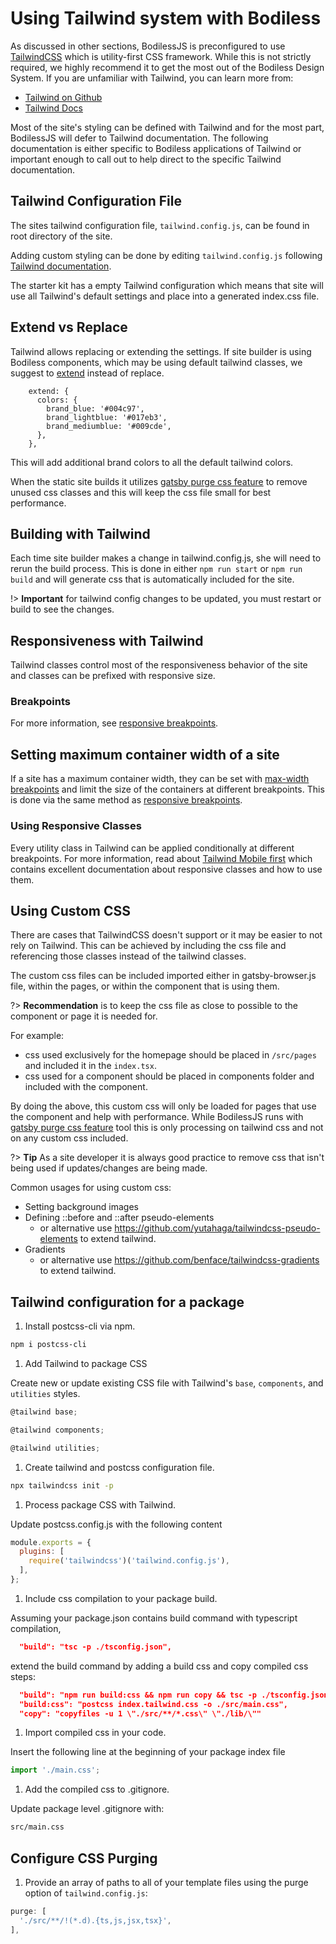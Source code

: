 # Using Tailwind system with Bodiless

As discussed in other sections, BodilessJS is preconfigured to use
[TailwindCSS](https://tailwindcss.com) which is utility-first CSS framework.
While this is not strictly required, we highly recommend it to get the most out
of the Bodiless Design System. If you are unfamiliar with Tailwind, you can
learn more from:

- [Tailwind on Github](https://github.com/tailwindcss/tailwindcss)
- [Tailwind Docs](https://tailwindcss.com/docs/what-is-tailwind)

Most of the site's styling can be defined with Tailwind and for the most part,
BodilessJS will defer to Tailwind documentation. The following documentation
is either specific to Bodiless applications of Tailwind or important enough to
call out to help direct to the specific Tailwind documentation.

## Tailwind Configuration File
The sites tailwind configuration file, `tailwind.config.js`, can be found in
root directory of the site.

Adding custom styling can be done by editing `tailwind.config.js` following
[Tailwind documentation](https://tailwindcss.com/docs/configuration).

The starter kit has a empty Tailwind configuration which means that site will
use all Tailwind's default settings and place into a generated index.css file.

## Extend vs Replace
Tailwind allows replacing or extending the settings. If site builder is using
Bodiless components, which may be using default tailwind classes, we suggest to
[extend](https://tailwindcss.com/docs/theme/#extending-the-default-theme)
instead of replace.

```
    extend: {
      colors: {
        brand_blue: '#004c97',
        brand_lightblue: '#017eb3',
        brand_mediumblue: '#009cde',
      },
    },  
```

This will add additional brand colors to all the default tailwind colors. 

When the static site builds it utilizes
[gatsby purge css feature](https://www.gatsbyjs.org/packages/gatsby-plugin-purgecss)
to remove unused css classes and this will keep the css file small for best
performance.

## Building with Tailwind

Each time site builder makes a change in tailwind.config.js, she will need to
rerun the build process. This is done in either `npm run start` or
`npm run build` and will generate css that is automatically included for the
site.

!> **Important** for tailwind config changes to be updated, you must restart or
build to see the changes.

## Responsiveness with Tailwind

Tailwind classes control most of the responsiveness behavior of the site and
classes can be prefixed with responsive size.

### Breakpoints

For more information, see [responsive
breakpoints](./Responsiveness#Breakpoints).

## Setting maximum container width of a site

If a site has a maximum container width, they can be set with
[max-width
breakpoints](https://tailwindcss.com/docs/breakpoints/#max-width-breakpoints)
and limit the size of the containers at different breakpoints. This is done via
the same method as [responsive breakpoints](./Responsiveness#Breakpoints).

### Using Responsive Classes

Every utility class in Tailwind can be applied conditionally at different
breakpoints. For more information, read about
[Tailwind Mobile first](https://tailwindcss.com/docs/responsive-design#mobile-first)
which contains excellent documentation about responsive classes and how to use
them.

## Using Custom CSS

There are cases that TailwindCSS doesn't support or it may be easier to not
rely on Tailwind. This can be achieved by including the css file and referencing
those classes instead of the tailwind classes.  

The custom css files can be included imported either in gatsby-browser.js file,
within the pages, or within the component that is using them.

?> **Recommendation** is to keep the css file as close to possible to the
component or page it is needed for.

For example:
* css used exclusively for the homepage should be placed in `/src/pages` and
  included it in the `index.tsx`.
* css used for a component should be placed in components folder and included
  with the component.

By doing the above, this custom css will only be loaded for pages that
use the component and help with performance. While BodilessJS runs with
[gatsby purge css feature](https://www.gatsbyjs.org/packages/gatsby-plugin-purgecss)
tool this is only processing on tailwind css and not on any custom css included.

?> **Tip** As a site developer it is always good practice to remove css that isn't
being used if updates/changes are being made.

Common usages for using custom css:
* Setting background images 
* Defining ::before and ::after pseudo-elements  
  * or alternative use https://github.com/yutahaga/tailwindcss-pseudo-elements to
    extend tailwind.
* Gradients
  * or alternative use https://github.com/benface/tailwindcss-gradients to extend
    tailwind.

## Tailwind configuration for a package

1. Install postcss-cli via npm.

```sh
npm i postcss-cli
```

1. Add Tailwind to package CSS

Create new or update existing CSS file with Tailwind's `base`, `components`, and `utilities` styles.

```js
@tailwind base;

@tailwind components;

@tailwind utilities;
```

1. Create tailwind and postcss configuration file.

```sh
npx tailwindcss init -p
```

1. Process package CSS with Tailwind.

Update postcss.config.js with the following content

```js
module.exports = {
  plugins: [
    require('tailwindcss')('tailwind.config.js'),
  ],
};
```

1. Include css compilation to your package  build.

Assuming your package.json contains build command with typescript compilation,

```json
  "build": "tsc -p ./tsconfig.json",
```

extend the build command by adding a build css and copy compiled css steps:

```json
  "build": "npm run build:css && npm run copy && tsc -p ./tsconfig.json",
  "build:css": "postcss index.tailwind.css -o ./src/main.css",
  "copy": "copyfiles -u 1 \"./src/**/*.css\" \"./lib/\""
```

1. Import compiled css in your code.

Insert the following line at the beginning of your package index file

```js
import './main.css';
```

1. Add the compiled css to .gitignore.

Update package level .gitignore with:

```txt
src/main.css
```

## Configure CSS Purging

1. Provide an array of paths to all of your template files using the purge option of `tailwind.config.js`:

```js
purge: [
  './src/**/!(*.d).{ts,js,jsx,tsx}',
],
```
